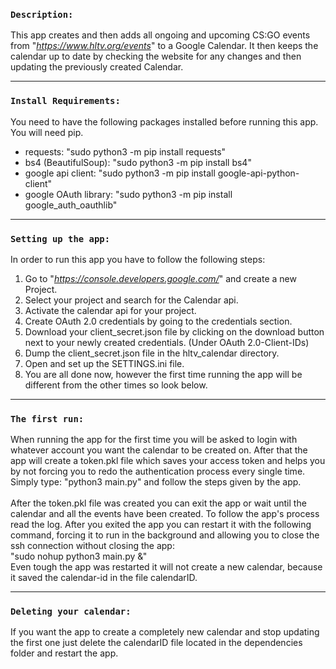 ### **`Description:`**
This app creates and then adds all ongoing and upcoming CS:GO events from 
"_https://www.hltv.org/events_" to a Google Calendar. It then keeps the calendar
up to date by checking the website for any changes and then updating the 
previously created Calendar.

****
### **`Install Requirements:`**
You need to have the following packages installed before running this app.
You will need pip.
* requests: "sudo python3 -m pip install requests"
* bs4 (BeautifulSoup): "sudo python3 -m pip install bs4"
* google api client: "sudo python3 -m pip install google-api-python-client"
* google OAuth library: "sudo python3 -m pip install google_auth_oauthlib"

****
### **`Setting up the app:`**
In order to run this app you have to follow the following steps:
1. Go to "_https://console.developers.google.com/_" and create a new Project.
2. Select your project and search for the Calendar api.
3. Activate the calendar api for your project.
4. Create OAuth 2.0 credentials by going to the credentials section.
5. Download your client_secret.json file by clicking on the download button
   next to your newly created credentials. (Under OAuth 2.0-Client-IDs)
6. Dump the client_secret.json file in the hltv_calendar directory.
7. Open and set up the SETTINGS.ini file.
8. You are all done now, however the first time running the app will be different
   from the other times so look below.
  
****
### **`The first run:`**
When running the app for the first time you will be asked to login with
whatever account you want the calendar to be created on. After that the app
will create a token.pkl file which saves your access token and helps you by not
forcing you to redo the authentication process every single time.
<br> 
Simply type: "python3 main.py" and follow the steps given by the app.
<br>
<br>
After the token.pkl file was created you can exit the app or wait until the
calendar and all the events have been created. To follow the app's process read the log.
After you exited the app you can restart it with the following command, forcing it to run
in the background and allowing you to close the ssh connection without closing the app:
<br>
"sudo nohup python3 main.py &"
<br>
Even tough the app was restarted it will not create a new calendar, because it
saved the calendar-id in the file calendarID.

****
### **`Deleting your calendar:`**
If you want the app to create a completely new calendar and stop updating the
first one just delete the calendarID file located in the dependencies folder and restart the app. 

